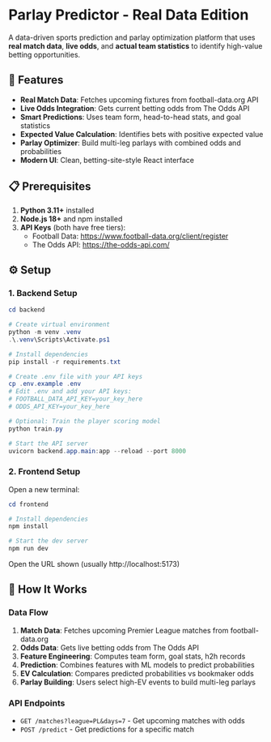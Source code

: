 # Parlay Predictor - Real Data Edition

A data-driven sports prediction and parlay optimization platform that uses **real match data**, **live odds**, and **actual team statistics** to identify high-value betting opportunities.

## 🚀 Features

- **Real Match Data**: Fetches upcoming fixtures from football-data.org API
- **Live Odds Integration**: Gets current betting odds from The Odds API
- **Smart Predictions**: Uses team form, head-to-head stats, and goal statistics
- **Expected Value Calculation**: Identifies bets with positive expected value
- **Parlay Optimizer**: Build multi-leg parlays with combined odds and probabilities
- **Modern UI**: Clean, betting-site-style React interface

## 📋 Prerequisites

1. **Python 3.11+** installed
2. **Node.js 18+** and npm installed
3. **API Keys** (both have free tiers):
   - Football Data: https://www.football-data.org/client/register
   - The Odds API: https://the-odds-api.com/

## ⚙️ Setup

### 1. Backend Setup

```powershell
cd backend

# Create virtual environment
python -m venv .venv
.\.venv\Scripts\Activate.ps1

# Install dependencies
pip install -r requirements.txt

# Create .env file with your API keys
cp .env.example .env
# Edit .env and add your API keys:
# FOOTBALL_DATA_API_KEY=your_key_here
# ODDS_API_KEY=your_key_here

# Optional: Train the player scoring model
python train.py

# Start the API server
uvicorn backend.app.main:app --reload --port 8000
```

### 2. Frontend Setup

Open a new terminal:

```powershell
cd frontend

# Install dependencies
npm install

# Start the dev server
npm run dev
```

Open the URL shown (usually http://localhost:5173)

## 🎯 How It Works

### Data Flow

1. **Match Data**: Fetches upcoming Premier League matches from football-data.org
2. **Odds Data**: Gets live betting odds from The Odds API
3. **Feature Engineering**: Computes team form, goal stats, h2h records
4. **Prediction**: Combines features with ML models to predict probabilities
5. **EV Calculation**: Compares predicted probabilities vs bookmaker odds
6. **Parlay Building**: Users select high-EV events to build multi-leg parlays

### API Endpoints

- `GET /matches?league=PL&days=7` - Get upcoming matches with odds
- `POST /predict` - Get predictions for a specific match

